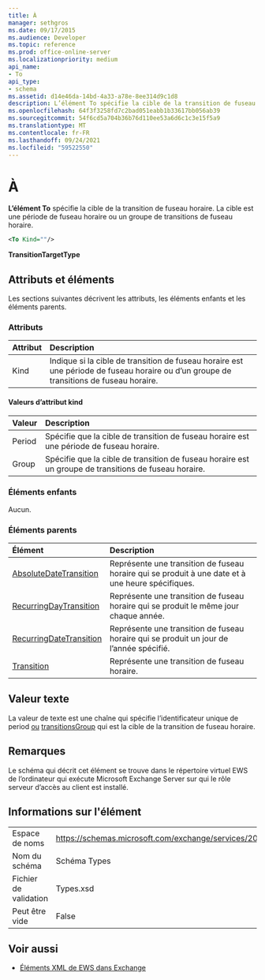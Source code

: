 ```yaml
---
title: À
manager: sethgros
ms.date: 09/17/2015
ms.audience: Developer
ms.topic: reference
ms.prod: office-online-server
ms.localizationpriority: medium
api_name:
- To
api_type:
- schema
ms.assetid: d14e46da-14bd-4a33-a78e-8ee314d9c1d8
description: L’élément To spécifie la cible de la transition de fuseau horaire. La cible est une période de fuseau horaire ou un groupe de transitions de fuseau horaire.
ms.openlocfilehash: 64f3f3258fd7c2bad051eabb1b33617bb056ab39
ms.sourcegitcommit: 54f6cd5a704b36b76d110ee53a6d6c1c3e15f5a9
ms.translationtype: MT
ms.contentlocale: fr-FR
ms.lasthandoff: 09/24/2021
ms.locfileid: "59522550"
---
```

# <a name="to"></a>À

**L’élément To** spécifie la cible de la transition de fuseau horaire. La cible est une période de fuseau horaire ou un groupe de transitions de fuseau horaire. 
  
```xml
<To Kind=""/>
```

 **TransitionTargetType**
## <a name="attributes-and-elements"></a>Attributs et éléments

Les sections suivantes décrivent les attributs, les éléments enfants et les éléments parents.
  
### <a name="attributes"></a>Attributs

|**Attribut**|**Description**|
|:-----|:-----|
|Kind  <br/> |Indique si la cible de transition de fuseau horaire est une période de fuseau horaire ou d’un groupe de transitions de fuseau horaire.  <br/> |
   
#### <a name="kind-attribute-values"></a>Valeurs d’attribut kind

|**Valeur**|**Description**|
|:-----|:-----|
|Period  <br/> |Spécifie que la cible de transition de fuseau horaire est une période de fuseau horaire.  <br/> |
|Group  <br/> |Spécifie que la cible de transition de fuseau horaire est un groupe de transitions de fuseau horaire.  <br/> |
   
### <a name="child-elements"></a>Éléments enfants

Aucun.
  
### <a name="parent-elements"></a>Éléments parents

|**Élément**|**Description**|
|:-----|:-----|
|[AbsoluteDateTransition](absolutedatetransition.md) <br/> |Représente une transition de fuseau horaire qui se produit à une date et à une heure spécifiques.  <br/> |
|[RecurringDayTransition](recurringdaytransition.md) <br/> |Représente une transition de fuseau horaire qui se produit le même jour chaque année.  <br/> |
|[RecurringDateTransition](recurringdatetransition.md) <br/> |Représente une transition de fuseau horaire qui se produit un jour de l’année spécifié.  <br/> |
|[Transition](transition.md) <br/> |Représente une transition de fuseau horaire.  <br/> |
   
## <a name="text-value"></a>Valeur texte

La valeur de texte est une chaîne qui spécifie l’identificateur unique de period [ou](period.md) [transitionsGroup](transitionsgroup.md) qui est la cible de la transition de fuseau horaire. 
  
## <a name="remarks"></a>Remarques

Le schéma qui décrit cet élément se trouve dans le répertoire virtuel EWS de l’ordinateur qui exécute Microsoft Exchange Server sur qui le rôle serveur d’accès au client est installé.
  
## <a name="element-information"></a>Informations sur l'élément

|||
|:-----|:-----|
|Espace de noms  <br/> |https://schemas.microsoft.com/exchange/services/2006/types  <br/> |
|Nom du schéma  <br/> |Schéma Types  <br/> |
|Fichier de validation  <br/> |Types.xsd  <br/> |
|Peut être vide  <br/> |False  <br/> |
   
## <a name="see-also"></a>Voir aussi



- [Éléments XML de EWS dans Exchange](ews-xml-elements-in-exchange.md)

